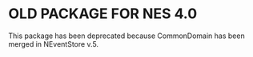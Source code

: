 # OLD PACKAGE FOR NES 4.0

This package has been deprecated because CommonDomain has been merged in NEventStore v.5.


